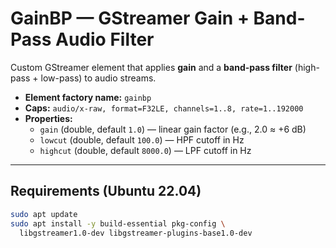 # GainBP — GStreamer Gain + Band-Pass Audio Filter

Custom GStreamer element that applies **gain** and a **band-pass filter** (high-pass + low-pass) to audio streams.

- **Element factory name:** `gainbp`
- **Caps:** `audio/x-raw, format=F32LE, channels=1..8, rate=1..192000`
- **Properties:**
  - `gain` (double, default `1.0`) — linear gain factor (e.g., 2.0 ≈ +6 dB)
  - `lowcut` (double, default `100.0`) — HPF cutoff in Hz
  - `highcut` (double, default `8000.0`) — LPF cutoff in Hz

---

## Requirements (Ubuntu 22.04)

```bash
sudo apt update
sudo apt install -y build-essential pkg-config \
  libgstreamer1.0-dev libgstreamer-plugins-base1.0-dev
